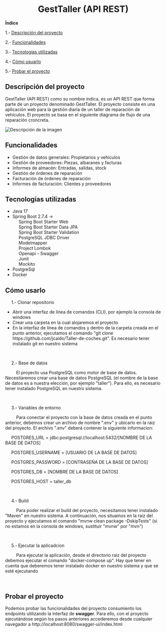 <h1 align="center"> GestTaller (API REST) </h1>

**Índice**

1.- [Descripción del proyecto](#id1)

2.- [Funcionalidades](#id2)

3.- [Tecnologías utilizadas](#id3)

4.- [Cómo usuarlo](#id4)

5.- [Probar el proyecto](#id5)


## Descripción del proyecto<a name="id1"></a>
<p>GestTaller (API REST) como su nombre indica, es un API REST que forma parte de un proyecto denominado GestTaller. El proyecto consiste en  una aplicación web para la gestión diaria de un taller de reparación de vehículos. El proyecto se basa en el siguiente diagrama de flujo de una reparación croncreta.</p>
<image src="DiagramaFlujoReparacion.png" alt="Descripción de la imagen">

## Funcionalidades<a name="id2"></a>
<ul>
    <li>Gestión de datos generales: Propietarios y vehículos</li>
    <li>Gestión de proveedores: Piezas, albaranes y facturas</li>
    <li>Informes de almacén: Entradas, salidas, stock</li>
    <li>Gestión de órdenes de reparación</li>
    <li>Facturación de órdenes de reparación</li>
    <li>Informes de facturación: Clientes y proveedores</li>
</ul>

## Tecnologías utilizadas<a name="id3"></a>
<ul>
    <li>Java 17</li>
    <li>
        Spring Boot 2.7.4 -><br> 
        &nbsp&nbsp&nbsp&nbsp Spring Boot Starter Web<br>
        &nbsp&nbsp&nbsp&nbsp Spring Boot Starter Data JPA<br>
        &nbsp&nbsp&nbsp&nbsp Spring Boot Starter Validation<br>
        &nbsp&nbsp&nbsp&nbsp PostgreSQL JDBC Driver<br>
        &nbsp&nbsp&nbsp&nbsp Modelmapper<br>
        &nbsp&nbsp&nbsp&nbsp Project Lombok<br>
        &nbsp&nbsp&nbsp&nbsp Openapi - Swagger<br>
        &nbsp&nbsp&nbsp&nbsp Junit<br>
        &nbsp&nbsp&nbsp&nbsp Mockito<br>
    </li>
    <li>PostgreSql</li>
    <li>Docker</li>
</ul>

## Cómo usarlo<a name="id4"></a>
<p>&nbsp&nbsp&nbsp&nbsp 1.- Clonar repositorio</p>
<ul>
    <li>Abrir  una interfaz de línea de comandos  (CLI), por ejemplo la consola de windows</li>
    <li>Crear una carpeta en la cual alojaremos el proyecto</li>
    <li>En la interfaz de línea de comandos y dentro de la carpeta creada en el punto anterior, ejecutamos el comando "git clone https://github.com/jcaido/Taller-de-coches.git". Es necesario tener instalado git en nuestro sistema
    </li>
</ul>
<br>
<p>&nbsp&nbsp&nbsp&nbsp 2.- Base de datos</p>
<p>&nbsp&nbsp&nbsp&nbsp&nbsp&nbsp&nbsp&nbsp El proyecto usa PostgreSQL como motor de base de datos. Necesitaremos crear una base de datos PostgreSQL (el nombre de la base de datos es a nuestra elección, por ejemplo "taller"). Para ello, es necesario tener instalado PostgreSQL en nuestro sistema.</p><br>
<p>&nbsp&nbsp&nbsp&nbsp 3.- Variables de entorno</p>
<p>&nbsp&nbsp&nbsp&nbsp&nbsp&nbsp&nbsp&nbsp Para conectar el proyecto con  la base de datos creada en el punto anterior, debemos crear un archivo de nombre ".env" y ubicarlo en la raiz del proyecto. El archivo ".env" deberá contener la siguiente informacion:</p>
<p>&nbsp&nbsp&nbsp&nbsp POSTGRES_URL = jdbc:postgresql://localhost:5432/[NOMBRE DE LA BASE DE DATOS]</p>
<p>&nbsp&nbsp&nbsp&nbsp POSTGRES_USERNAME = [USUARIO DE LA BASE DE DATOS]</p>
<p>&nbsp&nbsp&nbsp&nbsp POSTGRES_PASSWORD = [CONTRASEÑA DE LA BASE DE DATOS]</p>
<p>&nbsp&nbsp&nbsp&nbsp POSTGRES_DB = [NOMBRE DE LA BASE DE DATOS]</p>
<p>&nbsp&nbsp&nbsp&nbsp POSTGRES_HOST = taller_db</p><br>
<p>&nbsp&nbsp&nbsp&nbsp 4.- Build</p>
<p>&nbsp&nbsp&nbsp&nbsp&nbsp&nbsp&nbsp&nbsp Para poder realizar el build del proyecto, necesitamos tener instalado "Maven" en nuestro sistema. A continuación, nos situamos en la raiz del proyecto y ejecutamos el comando "mvnw clean package -DskipTests" (si no estamos en la consola de windows, sustituir "mvnw" por "mvn")</p><br>
<p>&nbsp&nbsp&nbsp&nbsp 5.- Ejecutar la aplicadcion</p>
<p>&nbsp&nbsp&nbsp&nbsp&nbsp&nbsp&nbsp&nbsp Para ejecutar la aplicación, desde el directorio raiz del proyecto debemos ejecutar el comando "docker-compose up". Hay que tener en cuenta que deberemos tener instalado docker en nuestro sistema y que se esté ejecutando</p><br>

## Probar el proyecto<a name="id5"></a>
<p>Podemos probar las funcionalidades del proyecto consumiento los endpoints utilizando la interfaz de <strong>swagger</strong>. Para ello, con el proyecto ejecutándose según los pasos anteriores accederemos desde cualquier navegador a http://localhost:8080/swagger-ui/index.html</p>

